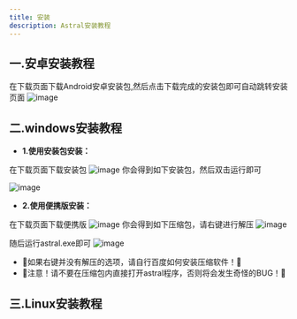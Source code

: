 ```yaml
---
title: 安装
description: Astral安装教程
---
```



## 一.安卓安装教程

在下载页面下载Android安卓安装包,然后点击下载完成的安装包即可自动跳转安装页面
![image](https://github.com/user-attachments/assets/53c23799-9da2-4698-bc15-4ca595ff7ee8)
## 二.windows安装教程

- **1.使用安装包安装：**

在下载页面下载安装包
![image](https://github.com/user-attachments/assets/57b7aec9-d1cc-4f7d-a48b-8839827aa3e4)
你会得到如下安装包，然后双击运行即可

![image](https://github.com/user-attachments/assets/b90c68c7-59c5-4e8b-b5d6-4a543a821291)

- **2.使用便携版安装：**

在下载页面下载便携版
![image](https://github.com/user-attachments/assets/941d1aa3-5ac0-4f3b-a0b2-ec5e7c0a25c5)
你会得到如下压缩包，请右键进行解压
![image](https://github.com/user-attachments/assets/faa7472a-3ce8-45dc-bf58-fa36829175ef)

随后运行astral.exe即可
![image](https://github.com/user-attachments/assets/153234e2-8722-4020-a002-0e1756c773b4)

- 🔴如果右键并没有解压的选项，请自行百度如何安装压缩软件！🔴
- 🔴注意！请不要在压缩包内直接打开astral程序，否则将会发生奇怪的BUG！🔴
## 三.Linux安装教程

